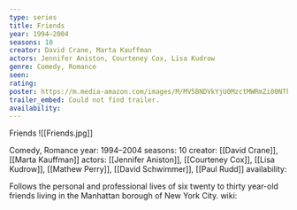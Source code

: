 ```yaml
---
type: series
title: Friends
year: 1994–2004
seasons: 10
creator: David Crane, Marta Kauffman
actors: Jennifer Aniston, Courteney Cox, Lisa Kudrow
genre: Comedy, Romance
seen:
rating: 
poster: https://m.media-amazon.com/images/M/MV5BNDVkYjU0MzctMWRmZi00NTkxLTgwZWEtOWVhYjZlYjllYmU4XkEyXkFqcGdeQXVyNTA4NzY1MzY@._V1_SX300.jpg
trailer_embed: Could not find trailer.
availability:
---
```

Friends
![[Friends.jpg]]

Comedy, Romance
year: 1994–2004
seasons: 10
creator: [[David Crane]], [[Marta Kauffman]]
actors: [[Jennifer Aniston]], [[Courteney Cox]], [[Lisa Kudrow]], [[Mathew Perry]], [[David Schwimmer]], [[Paul Rudd]]
availability:

Follows the personal and professional lives of six twenty to thirty year-old friends living in the Manhattan borough of New York City.
wiki: 


